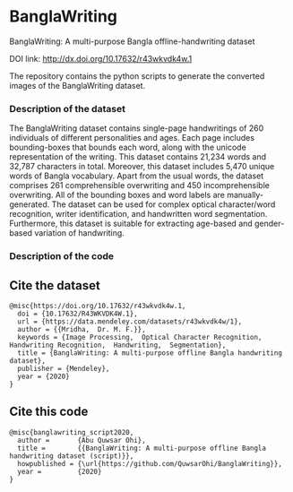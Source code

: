 # BanglaWriting
BanglaWriting: A multi-purpose Bangla offline-handwriting dataset

DOI link: http://dx.doi.org/10.17632/r43wkvdk4w.1

The repository contains the python scripts to generate the converted images of the BanglaWriting dataset.


### Description of the dataset

The BanglaWriting dataset contains single-page handwritings of 260 individuals of different personalities and ages. Each page includes bounding-boxes that bounds each word, along with the unicode representation of the writing. This dataset contains 21,234 words and 32,787 characters in total. Moreover, this dataset includes 5,470 unique words of Bangla vocabulary. Apart from the usual words, the dataset comprises 261 comprehensible overwriting and 450 incomprehensible overwriting. All of the bounding boxes and word labels are manually-generated. The dataset can be used for complex optical character/word recognition, writer identification, and handwritten word segmentation. Furthermore, this dataset is suitable for extracting age-based and gender-based variation of handwriting.

### Description of the code


## Cite the dataset

    @misc{https://doi.org/10.17632/r43wkvdk4w.1,
      doi = {10.17632/R43WKVDK4W.1},
      url = {https://data.mendeley.com/datasets/r43wkvdk4w/1},
      author = {{Mridha,  Dr. M. F.}},
      keywords = {Image Processing,  Optical Character Recognition,  Handwriting Recognition,  Handwriting,  Segmentation},
      title = {BanglaWriting: A multi-purpose offline Bangla handwriting dataset},
      publisher = {Mendeley},
      year = {2020}
    }

## Cite this code

    @misc{banglawriting_script2020,
      author =       {Abu Quwsar Ohi},
      title =        {{BanglaWriting: A multi-purpose offline Bangla handwriting dataset (script)}},
      howpublished = {\url{https://github.com/QuwsarOhi/BanglaWriting}},
      year =         {2020}
    }
